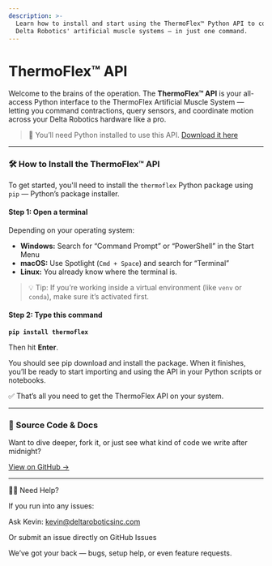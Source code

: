 ```yaml
---
description: >-
  Learn how to install and start using the ThermoFlex™ Python API to control
  Delta Robotics' artificial muscle systems — in just one command.
---
```


# ThermoFlex™ API

Welcome to the brains of the operation. The **ThermoFlex™ API** is your all-access Python interface to the ThermoFlex Artificial Muscle System — letting you command contractions, query sensors, and coordinate motion across your Delta Robotics hardware like a pro.

> 🐍 You’ll need Python installed to use this API. [Download it here](https://www.python.org/downloads/)

***

### 🛠️ How to Install the ThermoFlex™ API

To get started, you'll need to install the `thermoflex` Python package using `pip` — Python’s package installer.

#### Step 1: Open a terminal

Depending on your operating system:

* **Windows:** Search for “Command Prompt” or “PowerShell” in the Start Menu
* **macOS:** Use Spotlight (`Cmd + Space`) and search for “Terminal”
* **Linux:** You already know where the terminal is.

> 💡 Tip: If you’re working inside a virtual environment (like `venv` or `conda`), make sure it’s activated first.

#### Step 2: Type this command

<pre><code><strong>pip install thermoflex
</strong></code></pre>

Then hit **Enter**.

You should see pip download and install the package. When it finishes, you’ll be ready to start importing and using the API in your Python scripts or notebooks.

✅ That’s all you need to get the ThermoFlex API on your system.

***

### 🔗 Source Code & Docs

Want to dive deeper, fork it, or just see what kind of code we write after midnight?

[View on GitHub →](https://github.com/Delta-Robotics-Inc/ThermoFlex-Python-API)

***

🙋‍♀️ Need Help?

If you run into any issues:

Ask Kevin: [kevin@deltaroboticsinc.com](mailto:kevin@deltaroboticsinc.com)

Or submit an issue directly on GitHub Issues

We’ve got your back — bugs, setup help, or even feature requests.
